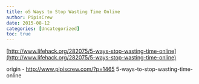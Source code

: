 ```yaml
---
title: o5 Ways to Stop Wasting Time Online
author: PipisCrew
date: 2015-08-12
categories: [Uncategorized]
toc: true
---
```


[http://www.lifehack.org/282075/5-ways-stop-wasting-time-online](http://www.lifehack.org/282075/5-ways-stop-wasting-time-online)

origin - http://www.pipiscrew.com/?p=1465 5-ways-to-stop-wasting-time-online
